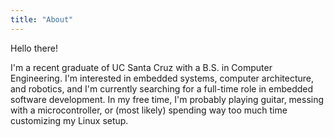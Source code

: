 ```yaml
---
title: "About"
---
```


Hello there!

I'm a recent graduate of UC Santa Cruz with a B.S. in Computer Engineering. I'm interested in embedded systems, computer architecture, and robotics, and I'm currently searching for a full-time role in embedded software development. In my free time, I'm probably playing guitar, messing with a microcontroller, or (most likely) spending way too much time customizing my Linux setup. 
